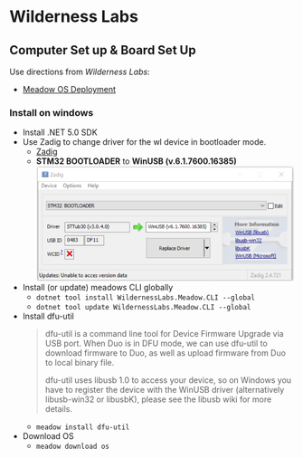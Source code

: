 # Wilderness Labs

## Computer Set up & Board Set Up
Use directions from *Wilderness Labs*: 
- [Meadow OS Deployment](http://developer.wildernesslabs.co/Meadow/Getting_Started/Deploying_Meadow/)

### Install on windows
- Install .NET 5.0 SDK
- Use Zadig to change driver for the wl device in bootloader mode.
    - [Zadig](https://zadig.akeo.ie/)
    - **STM32 BOOTLOADER** to **WinUSB (v.6.1.7600.16385)**
![Picture of Zadic](./img/zadig.png)
 - Install (or update) meadows CLI globally
    - `dotnet tool install WildernessLabs.Meadow.CLI --global`
    - `dotnet tool update WildernessLabs.Meadow.CLI --global`
- Install dfu-util
  >dfu-util is a command line tool for Device Firmware Upgrade via USB port. When Duo is in DFU mode, we can use dfu-util to download firmware to Duo, as well as upload firmware from Duo to local binary file.
  >
  >dfu-util uses libusb 1.0 to access your device, so on Windows you have to register the device with the WinUSB driver (alternatively libusb-win32 or libusbK), please see the libusb wiki for more details.
    - `meadow install dfu-util`
 - Download OS
    - `meadow download os`

